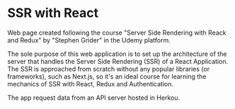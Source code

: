 # SSR with React

Web page created following the course "Server Side Rendering with Reack and Redux" by "Stephen Grider" in the Udemy platform.

The sole purpose of this web application is to set up the architecture of the server that handles the Server Side Rendering (SSR) of a React Application.
The SSR is approached from scratch without any popular libraries (or frameworks), such as Next.js, so it's an ideal course for learning the mechanics of SSR with React, Redux and Authentication.

The app request data from an API server hosted in Herkou.
